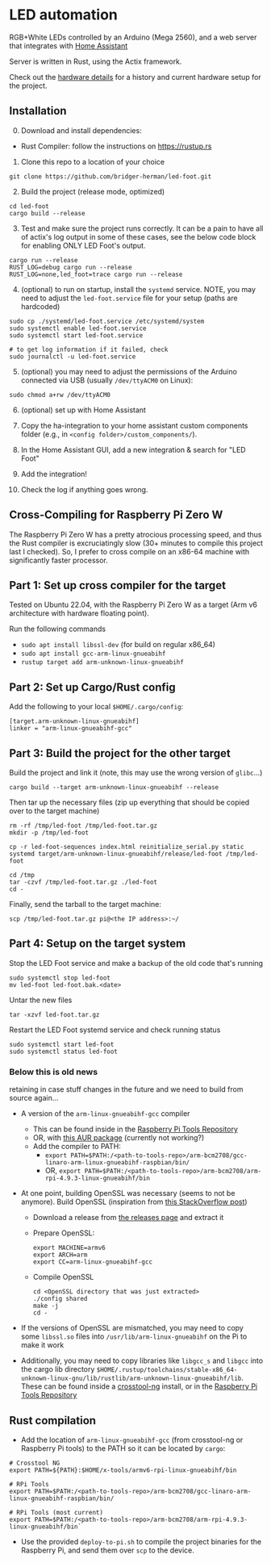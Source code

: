 # LED automation
RGB+White LEDs controlled by an Arduino (Mega 2560), and a web server that integrates with [Home Assistant](https://homeassistant.io)

Server is written in Rust, using the Actix framework.

Check out the [hardware details](./README_HARDWARE.md) for a history and current hardware setup for the project.

## Installation

0. Download and install dependencies:
- Rust Compiler: follow the instructions on <https://rustup.rs>

1. Clone this repo to a location of your choice

```
git clone https://github.com/bridger-herman/led-foot.git
```

2. Build the project (release mode, optimized)

```
cd led-foot
cargo build --release
```

3. Test and make sure the project runs correctly. It can be a pain
to have all of actix's log output in some of these cases, see the below code
block for enabling ONLY LED Foot's output.

```
cargo run --release
RUST_LOG=debug cargo run --release
RUST_LOG=none,led_foot=trace cargo run --release
```

4.  (optional) to run on startup, install the `systemd` service. NOTE, you may
need to adjust the `led-foot.service` file for your setup (paths are hardcoded)

```
sudo cp ./systemd/led-foot.service /etc/systemd/system
sudo systemctl enable led-foot.service
sudo systemctl start led-foot.service

# to get log information if it failed, check
sudo journalctl -u led-foot.service
```

5. (optional) you may need to adjust the permissions of the Arduino connected
via USB (usually `/dev/ttyACM0` on Linux):

```
sudo chmod a+rw /dev/ttyACM0
```

6. (optional) set up with Home Assistant

  1.  Copy the ha-integration to your home assistant custom components folder (e.g., in `<config folder>/custom_components/`).
  2. In the Home Assistant GUI, add a new integration & search for "LED Foot"
  3. Add the integration!
  4. Check the log if anything goes wrong.


## Cross-Compiling for Raspberry Pi Zero W

The Raspberry Pi Zero W has a pretty atrocious processing speed, and thus the Rust compiler is excruciatingly slow (30+ minutes to compile this project last I checked). So, I prefer to cross compile on an x86-64 machine with significantly faster processor.


## Part 1: Set up cross compiler for the target

Tested on Ubuntu 22.04, with the Raspberry Pi Zero W as a target (Arm v6 architecture with hardware floating point).

Run the following commands

- `sudo apt install libssl-dev` (for build on regular x86_64)
- `sudo apt install gcc-arm-linux-gnueabihf`
- `rustup target add arm-unknown-linux-gnueabihf`


## Part 2: Set up Cargo/Rust config

Add the following to your local `$HOME/.cargo/config`:

```
[target.arm-unknown-linux-gnueabihf]
linker = "arm-linux-gnueabihf-gcc"
```


## Part 3: Build the project for the other target


Build the project and link it (note, this may use the wrong version of `glibc`...)
```
cargo build --target arm-unknown-linux-gnueabihf --release
```

Then tar up the necessary files (zip up everything that should be copied over to the target machine)

```
rm -rf /tmp/led-foot /tmp/led-foot.tar.gz
mkdir -p /tmp/led-foot

cp -r led-foot-sequences index.html reinitialize_serial.py static systemd target/arm-unknown-linux-gnueabihf/release/led-foot /tmp/led-foot

cd /tmp
tar -czvf /tmp/led-foot.tar.gz ./led-foot
cd -
```


Finally, send the tarball to the target machine:

```
scp /tmp/led-foot.tar.gz pi@<the IP address>:~/
```


## Part 4: Setup on the target system


Stop the LED Foot service and make a backup of the old code that's running

```
sudo systemctl stop led-foot
mv led-foot led-foot.bak.<date>
```

Untar the new files

```
tar -xzvf led-foot.tar.gz
```

Restart the LED Foot systemd service and check running status

```
sudo systemctl start led-foot
sudo systemctl status led-foot
```





### Below this is old news

retaining in case stuff changes in the future and we need to build from source again...

- A version of the `arm-linux-gnueabihf-gcc` compiler
  - This can be found inside in the [Raspberry Pi Tools
  Repository](https://github.com/raspberrypi/tools)
  - OR, with [this AUR
    package](https://aur.archlinux.org/packages/arm-linux-gnueabihf-gcc-linaro-bin/)
    (currently not working?)
  - Add the compiler to PATH:
    - `export
      PATH=$PATH:/<path-to-tools-repo>/arm-bcm2708/gcc-linaro-arm-linux-gnueabihf-raspbian/bin/`
    - OR, `export
      PATH=$PATH:/<path-to-tools-repo>/arm-bcm2708/arm-rpi-4.9.3-linux-gnueabihf/bin`
- At one point, building OpenSSL was necessary (seems to not be anymore). Build
OpenSSL (inspiration from [this StackOverflow
post](https://stackoverflow.com/a/37378989))
    - Download a release from [the releases page](https://github.com/openssl/openssl/releases) and extract it
    - Prepare OpenSSL:

        ```
        export MACHINE=armv6
        export ARCH=arm
        export CC=arm-linux-gnueabihf-gcc
        ```

    - Compile OpenSSL

        ```
        cd <OpenSSL directory that was just extracted>
        ./config shared
        make -j
        cd -
        ```

- If the versions of OpenSSL are mismatched, you may need to copy some
  `libssl.so` files into `/usr/lib/arm-linux-gnueabihf` on the Pi to make it work

- Additionally, you may need to copy libraries like `libgcc_s` and `libgcc` into
the cargo lib directory
`$HOME/.rustup/toolchains/stable-x86_64-unknown-linux-gnu/lib/rustlib/arm-unknown-linux-gnueabihf/lib`.
These can be found inside a [crosstool-ng](http://crosstool-ng.github.io/)
install, or in the [Raspberry Pi Tools
Repository](https://github.com/raspberrypi/tools)


## Rust compilation

- Add the location of `arm-linux-gnueabihf-gcc` (from crosstool-ng or
  Raspberry Pi tools) to the PATH so it can be located by `cargo`:

```
# Crosstool NG
export PATH=${PATH}:$HOME/x-tools/armv6-rpi-linux-gnueabihf/bin

# RPi Tools
export PATH=$PATH:/<path-to-tools-repo>/arm-bcm2708/gcc-linaro-arm-linux-gnueabihf-raspbian/bin/

# RPi Tools (most current)
export PATH=$PATH:/<path-to-tools-repo>/arm-bcm2708/arm-rpi-4.9.3-linux-gnueabihf/bin`
```

- Use the provided `deploy-to-pi.sh` to compile the project binaries for the
  Raspberry Pi, and send them over `scp` to the device.
